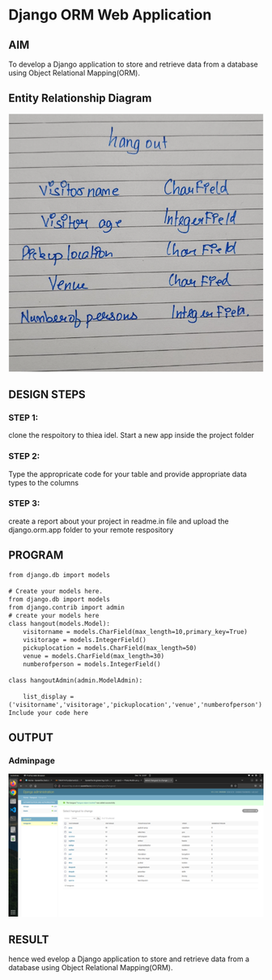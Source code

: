 # Django ORM Web Application

## AIM
To develop a Django application to store and retrieve data from a database using Object Relational Mapping(ORM).

## Entity Relationship Diagram

![Entity diagram](./images/entitytable.png)

## DESIGN STEPS

### STEP 1:
clone the respoitory to thiea idel. Start a new app inside the project folder

### STEP 2:
Type the appropricate code for your table and provide appropriate data types to the columns

### STEP 3:
create a report about your project in readme.in file and upload the django.orm.app folder to your remote respository 

## PROGRAM
```
from django.db import models

# Create your models here.
from django.db import models
from django.contrib import admin
# create your models here
class hangout(models.Model):
    visitorname = models.CharField(max_length=10,primary_key=True)
    visitorage = models.IntegerField()
    pickuplocation = models.CharField(max_length=50)
    venue = models.CharField(max_length=30)
    numberofperson = models.IntegerField()

class hangoutAdmin(admin.ModelAdmin):

    list_display = ('visitorname','visitorage','pickuplocation','venue','numberofperson')
Include your code here
```

## OUTPUT

### Adminpage

![Admintable](./images/adminpagetable.png)

## RESULT

hence wed evelop a Django application to store and retrieve data from a database using Object Relational Mapping(ORM).
